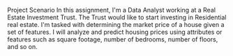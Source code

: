 Project Scenario
In this assignment, I'm a Data Analyst working at a Real Estate Investment Trust. 
The Trust would like to start investing in Residential real estate. 
I'm tasked with determining the market price of a house given a set of features.
I will analyze and predict housing prices using attributes or features such as square footage, number of bedrooms, number of floors, and so on.
